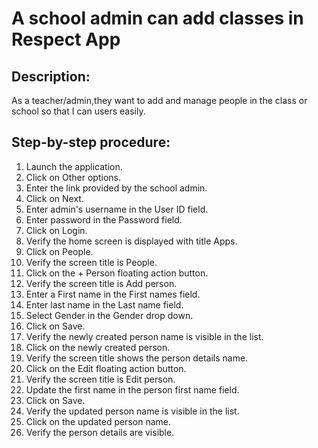 # A school admin can add classes in Respect App

## Description:
As a teacher/admin,they want to add and manage people in the class or school so that I can  users easily.

## Step-by-step procedure:

1. Launch the application.
2. Click on Other options.
3. Enter the link provided by the school admin.
4. Click on Next.
5. Enter admin's username in the User ID field.
6. Enter password in the Password field.
7. Click on Login.
8. Verify the home screen is displayed with title Apps.
9. Click on People.
10. Verify the screen title is People.
11. Click on the + Person floating action button.
12. Verify the screen title is Add person.
13. Enter a First name in the First names field.
14. Enter last name  in the Last name field.
15. Select Gender in the Gender drop down.
16. Click on Save.
17. Verify the newly created person name is visible in the list.
18. Click on the newly created person.
19. Verify the screen title shows the person details name.
20. Click on the Edit floating action button.
21. Verify the screen title is Edit person.
22. Update the first name in the person first name field.
23. Click on Save.
24. Verify the updated person name is visible in the list.
25. Click on the updated person name.
26. Verify the person details are visible.
